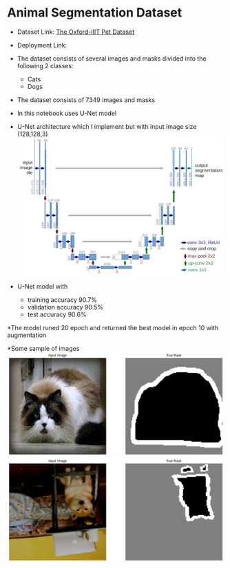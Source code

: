 # Animal Segmentation Dataset 
* Dataset Link: [The Oxford-IIIT Pet Dataset](https://www.robots.ox.ac.uk/~vgg/data/pets/)

* Deployment Link:

* The dataset consists of several images  and masks divided into the following 2 classes:
  - Cats
  - Dogs
* The dataset consists of 7349 images and masks
* In this notebook uses U-Net model
* U-Net architecture which I implement but with input image size (128,128,3)
![U-Net architecture](images/u-net-architecture.png)

* U-Net model with
  - training accuracy 90.7%
  - validation accuracy 90.5%
  - test accuracy 90.6%

*The model runed 20 epoch and returned the best model in epoch 10 with augmentation

*Some sample of images
![Cat image and mask](images/Cat_1.png)
![Dog image and mask](images/Dog_1.png)


 
